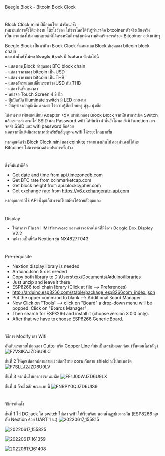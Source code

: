Beegle Block - Bitcoin Block Clock

#

Block Clock mini ฝีมือคนไทย น่ารักน่าชัง<br>
เหมาะแก่การตั้งโต๊ะทำงาน โต๊ะโชว์ของ ให้ชาวโลกได้รับรู้ว่าเราคือ bitcoiner ตัวจริงเสียงจริง<br>
เป็นการแสดงให้มวลมนุษยชาติได้ตระหนักถึงพลังแห่งความคิดสร้างสรรค์ของ Bitcoiner อย่างแท้ทรู<br>

Beegle Block เป็นนาฬิกา Block Clock ที่แสดงเลข Block ล่าสุดของ bitcoin block chain<br>
และเท่านั้นยังไม่พอ Beegle Block มี feature ดังต่อไปนี้<br>

– แสดงเลข ฺBlock ล่าสุดของ BTC block chain<br>
– แสดง ราคาของ bitcoin เป็น USD<br>
– แสดง ราคาของ bitcoin เป็น THB<br>
– แสดงอัตราแลกเปลี่ยนระหว่าง USD กับ THB<br>
– แสดงวันที่และเวลา<br>
– หน้าจอ Touch Screen 4.3 นิ้ว<br>
– ปุ่มปิดเปิด illuminate switch มี LED สวยงาม<br>
– วัสดุทำจากอลูมิเนียม รมดำ ให้ความรู้สึกเรียบหรู สุขุม นุ่มลึก<br>

ใช้งานง่าย เพียงแค่เสียบ Adapter +5V เข้ากับกล่อง Block Block จากนั้นทำการเปิด Switch<br>
แล้วเราจะสามารถใส่ SSID และ Password wifi ได้ทันที เท่านั้นยังไม่พอ ยังมี function การจดจำ SSID และ wifi password อีกด้วย<br>
นอกจากนั้นยังมีเสาอากาศสำหรับรับสัญญาณ wifi ได้ระยะไกลมากขึ้น<br>

หากคุณคิดว่า Block Clock mini ของ coinkite ราคาแพงเกินไป ลองทำเองก็ได้นะ<br>
Bitcoiner ไม่ควรพลาดด้วยประการทั้งปวง<br>

#

สิ่งที่มันทำก็คือ <br>
* Get date and time from api.timezonedb.com<br>
* Get BTC rate from coinmarketcap.com<br>
* Get block height from api.blockcypher.com<br>
* Get exchange rate from https://v6.exchangerate-api.com<br>

หากคุณอยากใช้ API นี้คุณก็สามารถไปสมัครได้ด้วยตัวคุณเอง

#

Display<br>
- ให้ทำการ Flash HMI firmware ของหน้าจอด้วยไฟล์ที่มีชื่อว่า Beegle Box Display V2.2<br>
- หน้าจอเป็นยี่ห้อ Nextion รุ่น NX4827T043<br>

#

Pre-requisite<br>
- Nextion display library is needed<br>
- ArduinoJson 5.x is needed<br>
- Copy both library to C:\Users\xxx\Documents\Arduino\libraries<br>
- Just unzip and leave it there<br>
- ESP8266 tool chain library (Click at file --> Preferences)<br>
- http://arduino.esp8266.com/stable/package_esp8266com_index.json<br>
- Put the upper command to blank --> Additional Board Manager<br>
- Now Click on "Tools" --> click on "Board" a drop-down menu will be popped. Click on "Boards Manager"<br>
- Then search for ESP8266 and install it (choose version 3.0.0 only).<br>
- After that we have to choose ESP8266 Generic Board.<br>

#

วิธีการ Modify เสา Wifi

อันดับแรกเลยให้คุณเอา Cutter กรีด Copper Line ที่มันเป็นเสาเดิมออกก่อน (ขั้นตอนนี้สำคัญ)
![F7VSIKAJZD6U9LC](https://github.com/user-attachments/assets/8b3f16be-ce7e-4616-89d3-ecb8e7476a54)

ขั้นที่ 2 ให้คุณปลอกปลายสายแล้วบัดกรีสาย core กับสาย shield ลงไปบนบอร์ด
![F7SLLJ2JZD6U9LV](https://github.com/user-attachments/assets/9ba04c51-59e1-4f1e-bfa0-036b9aa65161)

ขั้นที่ 3 จากนั้นให้เอากาวร้อนมาติด
![FE1J00WJZD6U9LX](https://github.com/user-attachments/assets/76b5ec25-8c12-44f4-aed6-8c086b5b9543)

ขั้นที่ 4 ก็จะได้ลักษณะแบบนี้
![FNRPY0QJZD6UIS9](https://github.com/user-attachments/assets/3fc1edf3-4d17-4e94-be25-5e563f0a2d70)

#

วิธีการติดตั้ง

ขั้นที่ 1 ใส่ DC jack ใส่ switch ใส่เสา wifi ให้เรียบร้อย นอกนั้นดูรูปเอาละกัน (ESP8266 คุยกับ Nextion ด้วย UART 1 นะ)
![20220617_155815](https://github.com/user-attachments/assets/05b19cec-20c5-46f8-9943-cbe621ccced9)

![20220617_155825](https://github.com/user-attachments/assets/a68959ec-ddef-40e1-9000-79c099cb3081)

![20220617_161359](https://github.com/user-attachments/assets/b8c0349d-1f27-40b8-8768-4e1c70574993)

![20220617_161408](https://github.com/user-attachments/assets/a8b6b86d-92a3-430c-bf88-69ef60f21dbd)

